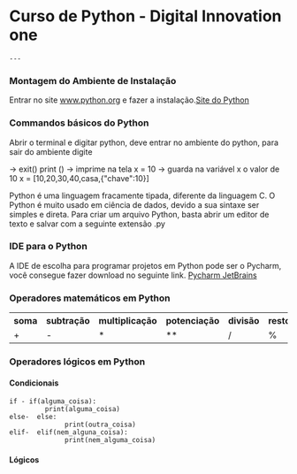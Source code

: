# Curso de Python - Digital Innovation one
    ---
 ### Montagem do Ambiente de Instalação
       
Entrar no site www.python.org e fazer a instalação.[Site do Python](https://www.python.org)



### Commandos básicos do Python

Abrir o terminal e digitar python, deve entrar no ambiente do python, para sair do ambiente digite

-> exit()
print () -> imprime na tela
x = 10 -> guarda na variável x o valor de 10
x = [10,20,30,40,casa,{"chave":10}]

Python é uma linguagem fracamente tipada, diferente da linguagem C.
O Python é muito usado em ciência de dados, devido a sua sintaxe ser simples e direta.
Para criar um arquivo Python, basta abrir um editor de texto e salvar com a seguinte extensão .py

### IDE para o Python

A IDE de escolha para programar projetos em Python pode ser o Pycharm, você consegue fazer download
no seguinte link. [Pycharm JetBrains](https://www.jetbrains.com/pycharm/)

### Operadores matemáticos em Python
<table >
<tr>
<th>soma</th>
<th>subtração</th>
<th>multiplicação</th>
<th>potenciação</th>
<th>divisão</th>
<th>resto</th>
</tr>
<tr>
<td>+</td>
<td>-</td>
<td>*</td>
<td>**</td>
<td>/</td>
<td>%</td>
</tr>
</table>

### Operadores lógicos em Python
#### Condicionais
    if - if(alguma_coisa):
             print(alguma_coisa)
    else-  else:
                  print(outra_coisa)
    elif-  elif(nem_alguna_coisa):
                  print(nem_alguma_coisa)
#### Lógicos
 
